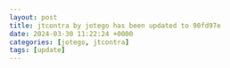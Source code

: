 ```yaml
---
layout: post
title: jtcontra by jotego has been updated to 90fd97e
date: 2024-03-30 11:22:24 +0000
categories: [jotego, jtcontra]
tags: [update]
---
```


